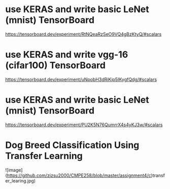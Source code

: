 # use KERAS and write basic LeNet (mnist) TensorBoard
https://tensorboard.dev/experiment/RtNQeaRzSeO9VQ4gBzKtyQ/#scalars


# use KERAS and write vgg-16 (cifar100) TensorBoard
https://tensorboard.dev/experiment/uNpobH3dRiKip5IKygfQdg/#scalars

# use KERAS and write basic LeNet (mnist) TensorBoard
https://tensorboard.dev/experiment/PU2K5N76QumrrX4s4yKJ3w/#scalars

# Dog Breed Classification Using Transfer Learning

![image] (https://github.com/zjzsu2000/CMPE258/blob/master/assignment4/c)transfer_learing.jpg)
